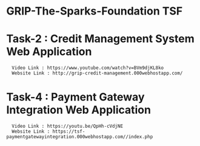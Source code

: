 # GRIP-The-Sparks-Foundation TSF

# Task-2 : Credit Management System Web Application
      Video Link : https://www.youtube.com/watch?v=BVm9djKL8ko
      Website Link : http://grip-credit-management.000webhostapp.com/

# Task-4 : Payment Gateway Integration Web Application
      Video Link : https://youtu.be/QpHh-cVdjNE
      Website Link : https://tsf-paymentgatewayintegration.000webhostapp.com//index.php
